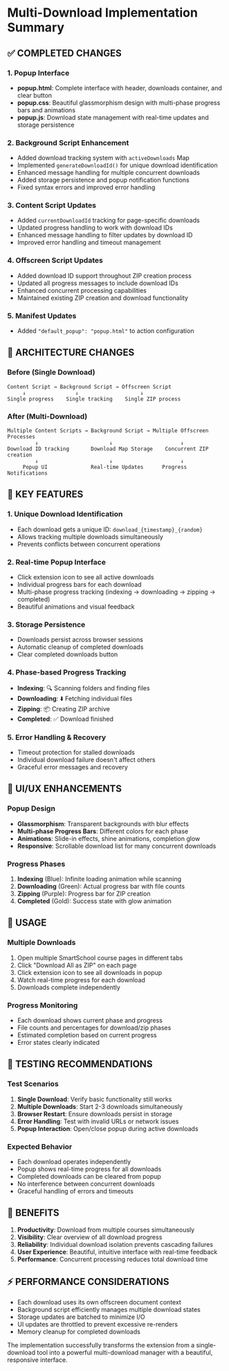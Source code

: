 # Multi-Download Implementation Summary

## ✅ **COMPLETED CHANGES**

### **1. Popup Interface**
- **popup.html**: Complete interface with header, downloads container, and clear button
- **popup.css**: Beautiful glassmorphism design with multi-phase progress bars and animations
- **popup.js**: Download state management with real-time updates and storage persistence

### **2. Background Script Enhancement**
- Added download tracking system with `activeDownloads` Map
- Implemented `generateDownloadId()` for unique download identification
- Enhanced message handling for multiple concurrent downloads
- Added storage persistence and popup notification functions
- Fixed syntax errors and improved error handling

### **3. Content Script Updates**
- Added `currentDownloadId` tracking for page-specific downloads
- Updated progress handling to work with download IDs
- Enhanced message handling to filter updates by download ID
- Improved error handling and timeout management

### **4. Offscreen Script Updates**
- Added download ID support throughout ZIP creation process
- Updated all progress messages to include download IDs
- Enhanced concurrent processing capabilities
- Maintained existing ZIP creation and download functionality

### **5. Manifest Updates**
- Added `"default_popup": "popup.html"` to action configuration

## **🔧 ARCHITECTURE CHANGES**

### **Before (Single Download)**
```
Content Script → Background Script → Offscreen Script
     ↓                ↓                    ↓
Single progress    Single tracking    Single ZIP process
```

### **After (Multi-Download)**
```
Multiple Content Scripts → Background Script → Multiple Offscreen Processes
         ↓                       ↓                      ↓
Download ID tracking       Download Map Storage    Concurrent ZIP creation
         ↓                       ↓                      ↓
     Popup UI              Real-time Updates      Progress Notifications
```

## **🚀 KEY FEATURES**

### **1. Unique Download Identification**
- Each download gets a unique ID: `download_{timestamp}_{random}`
- Allows tracking multiple downloads simultaneously
- Prevents conflicts between concurrent operations

### **2. Real-time Popup Interface**
- Click extension icon to see all active downloads
- Individual progress bars for each download
- Multi-phase progress tracking (indexing → downloading → zipping → completed)
- Beautiful animations and visual feedback

### **3. Storage Persistence**
- Downloads persist across browser sessions
- Automatic cleanup of completed downloads
- Clear completed downloads button

### **4. Phase-based Progress Tracking**
- **Indexing**: 🔍 Scanning folders and finding files
- **Downloading**: ⬇️ Fetching individual files
- **Zipping**: 📦 Creating ZIP archive
- **Completed**: ✅ Download finished

### **5. Error Handling & Recovery**
- Timeout protection for stalled downloads
- Individual download failure doesn't affect others
- Graceful error messages and recovery

## **🎨 UI/UX ENHANCEMENTS**

### **Popup Design**
- **Glassmorphism**: Transparent backgrounds with blur effects
- **Multi-phase Progress Bars**: Different colors for each phase
- **Animations**: Slide-in effects, shine animations, completion glow
- **Responsive**: Scrollable download list for many concurrent downloads

### **Progress Phases**
1. **Indexing** (Blue): Infinite loading animation while scanning
2. **Downloading** (Green): Actual progress bar with file counts
3. **Zipping** (Purple): Progress bar for ZIP creation
4. **Completed** (Gold): Success state with glow animation

## **📱 USAGE**

### **Multiple Downloads**
1. Open multiple SmartSchool course pages in different tabs
2. Click "Download All as ZIP" on each page
3. Click extension icon to see all downloads in popup
4. Watch real-time progress for each download
5. Downloads complete independently

### **Progress Monitoring**
- Each download shows current phase and progress
- File counts and percentages for download/zip phases
- Estimated completion based on current progress
- Error states clearly indicated

## **🔧 TESTING RECOMMENDATIONS**

### **Test Scenarios**
1. **Single Download**: Verify basic functionality still works
2. **Multiple Downloads**: Start 2-3 downloads simultaneously
3. **Browser Restart**: Ensure downloads persist in storage
4. **Error Handling**: Test with invalid URLs or network issues
5. **Popup Interaction**: Open/close popup during active downloads

### **Expected Behavior**
- Each download operates independently
- Popup shows real-time progress for all downloads
- Completed downloads can be cleared from popup
- No interference between concurrent downloads
- Graceful handling of errors and timeouts

## **🎯 BENEFITS**

1. **Productivity**: Download from multiple courses simultaneously
2. **Visibility**: Clear overview of all download progress
3. **Reliability**: Individual download isolation prevents cascading failures
4. **User Experience**: Beautiful, intuitive interface with real-time feedback
5. **Performance**: Concurrent processing reduces total download time

## **⚡ PERFORMANCE CONSIDERATIONS**

- Each download uses its own offscreen document context
- Background script efficiently manages multiple download states
- Storage updates are batched to minimize I/O
- UI updates are throttled to prevent excessive re-renders
- Memory cleanup for completed downloads

The implementation successfully transforms the extension from a single-download tool into a powerful multi-download manager with a beautiful, responsive interface.
